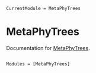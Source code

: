 ```@meta
CurrentModule = MetaPhyTrees
```

# MetaPhyTrees

Documentation for [MetaPhyTrees](https://github.com/banhbio/MetaPhyTrees.jl).

```@index
```

```@autodocs
Modules = [MetaPhyTrees]
```
